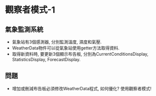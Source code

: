 # 觀察者模式-1

## 氣象監測系統
* 氣象站有3個感測器, 分別監測溫度, 濕度和氣壓.
* WeatherData物件可以從氣象站使用getter方法取得資料.
* 取得新資料時, 要更新3個顯示布告板, 分別為CurrentConditionsDisplay, StatisticsDisplay, ForecastDisplay.

## 問題
* 增加或刪減布告板必須修改WeatherData程式, 如何優化? 使用觀察者模式!